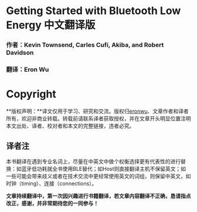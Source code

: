 # Getting Started with Bluetooth Low Energy 中文翻译版

### 作者：Kevin Townsend, Carles Cufí, Akiba, and Robert Davidson

### 翻译：Eron Wu

# Copyright

**版权声明：**译文仅用于学习、研究和交流。版权归[eronwu](https://github.com/Eronwu)、文章作者和译者所有，欢迎非商业转载。转载前请联系译者获取授权，并在文章开头明显位置注明本文出处、译者、校对者和本文的完整链接，违者必究。



## 译者注

本书翻译在遇到专业名词上，尽量在中英文中做个权衡选择更有代表性的进行替换：如蓝牙低功耗就全书使用BLE替代；如Host则直接翻译主机不保留英文；如一些可能会带来歧义或者在技术交流中更经常使用英文的词组，则保留中英文，如时钟（timing）、连接（connections）。

**文章持续翻译中，第一次因兴趣进行书籍翻译，若文章内容翻译不正确，恳请指点改正，感谢，并非常期待您的一同参与！**